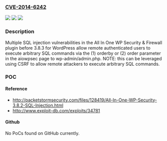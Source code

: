 ### [CVE-2014-6242](https://cve.mitre.org/cgi-bin/cvename.cgi?name=CVE-2014-6242)
![](https://img.shields.io/static/v1?label=Product&message=n%2Fa&color=blue)
![](https://img.shields.io/static/v1?label=Version&message=n%2Fa&color=blue)
![](https://img.shields.io/static/v1?label=Vulnerability&message=n%2Fa&color=brighgreen)

### Description

Multiple SQL injection vulnerabilities in the All In One WP Security & Firewall plugin before 3.8.3 for WordPress allow remote authenticated users to execute arbitrary SQL commands via the (1) orderby or (2) order parameter in the aiowpsec page to wp-admin/admin.php.  NOTE: this can be leveraged using CSRF to allow remote attackers to execute arbitrary SQL commands.

### POC

#### Reference
- http://packetstormsecurity.com/files/128419/All-In-One-WP-Security-3.8.2-SQL-Injection.html
- http://www.exploit-db.com/exploits/34781

#### Github
No PoCs found on GitHub currently.

